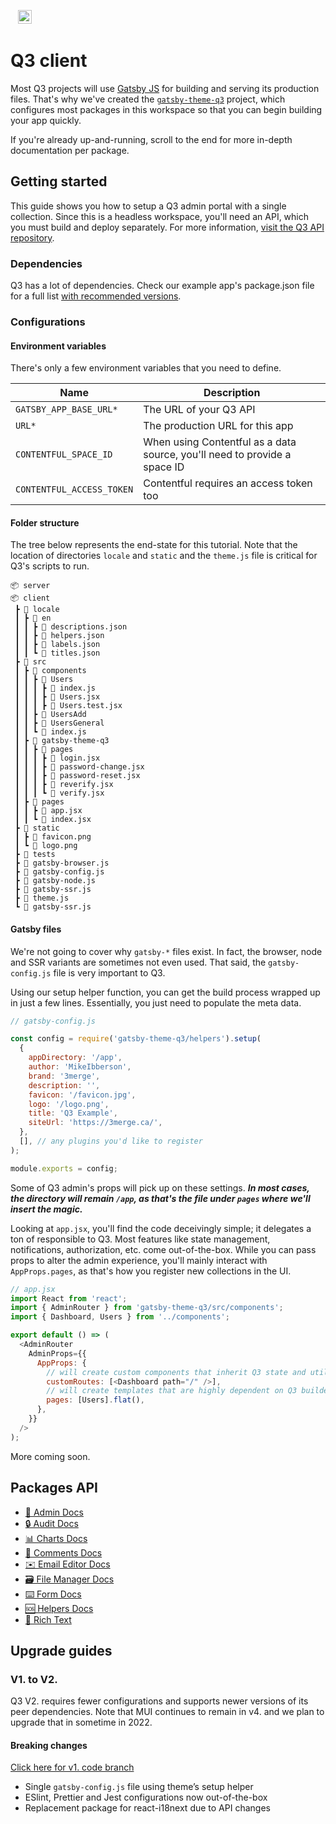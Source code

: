 <p>&nbsp;&nbsp;
  <img alt="3merge" src="https://github.com/3merge/q3-client/blob/master/logo.png" width="22" />
</p>

# Q3 client

Most Q3 projects will use
[Gatsby JS](https://www.gatsbyjs.com/) for building and
serving its production files. That's why we've created the
[`gatsby-theme-q3`](https://github.com/3merge/q3-client/tree/master/gatsby-theme-q3)
project, which configures most packages in this workspace so
that you can begin building your app quickly.

If you're already up-and-running, scroll to the end for more
in-depth documentation per package.

## Getting started

This guide shows you how to setup a Q3 admin portal with a
single collection. Since this is a headless workspace,
you'll need an API, which you must build and deploy
separately. For more information,
[visit the Q3 API repository](https://github.com/3merge/q3-api).

### Dependencies

Q3 has a lot of dependencies. Check our example app's
package.json file for a full list
[with recommended versions](https://github.com/3merge/q3-client/blob/master/example/package.json).

### Configurations

#### Environment variables

There's only a few environment variables that you need to
define.

| Name                      | Description                                                               |
| ------------------------- | ------------------------------------------------------------------------- |
| `GATSBY_APP_BASE_URL*`    | The URL of your Q3 API                                                    |
| `URL*`                    | The production URL for this app                                           |
| `CONTENTFUL_SPACE_ID`     | When using Contentful as a data source, you'll need to provide a space ID |
| `CONTENTFUL_ACCESS_TOKEN` | Contentful requires an access token too                                   |

#### Folder structure

The tree below represents the end-state for this tutorial.
Note that the location of directories `locale` and `static`
and the `theme.js` file is critical for Q3's scripts to run.

```
📦 server
📦 client
 ┣ 📂 locale
 ┃ ┣ 📂 en
 ┃ ┃ ┣ 📜 descriptions.json
 ┃ ┃ ┣ 📜 helpers.json
 ┃ ┃ ┣ 📜 labels.json
 ┃ ┃ ┗ 📜 titles.json
 ┣ 📂 src
 ┃ ┣ 📂 components
 ┃ ┃ ┣ 📂 Users
 ┃ ┃ ┃ ┣ 📜 index.js
 ┃ ┃ ┃ ┣ 📜 Users.jsx
 ┃ ┃ ┃ ┣ 📜 Users.test.jsx
 ┃ ┃ ┣ 📂 UsersAdd
 ┃ ┃ ┣ 📂 UsersGeneral
 ┃ ┃ ┗ 📜 index.js
 ┃ ┣ 📂 gatsby-theme-q3
 ┃ ┃ ┣ 📂 pages
 ┃ ┃ ┃ ┣ 📜 login.jsx
 ┃ ┃ ┃ ┣ 📜 password-change.jsx
 ┃ ┃ ┃ ┣ 📜 password-reset.jsx
 ┃ ┃ ┃ ┣ 📜 reverify.jsx
 ┃ ┃ ┃ ┗ 📜 verify.jsx
 ┃ ┣ 📂 pages
 ┃ ┃ ┣ 📜 app.jsx
 ┃ ┃ ┗ 📜 index.jsx
 ┣ 📂 static
 ┃ ┣ 📜 favicon.png
 ┃ ┗ 📜 logo.png
 ┣ 📂 tests
 ┣ 📜 gatsby-browser.js
 ┣ 📜 gatsby-config.js
 ┣ 📜 gatsby-node.js
 ┣ 📜 gatsby-ssr.js
 ┣ 📜 theme.js
 ┗ 📜 gatsby-ssr.js
```

#### Gatsby files

We're not going to cover why `gatsby-*` files exist. In
fact, the browser, node and SSR variants are sometimes not
even used. That said, the `gatsby-config.js` file is very
important to Q3.

Using our setup helper function, you can get the build
process wrapped up in just a few lines. Essentially, you
just need to populate the meta data.

```javascript
// gatsby-config.js

const config = require('gatsby-theme-q3/helpers').setup(
  {
    appDirectory: '/app',
    author: 'MikeIbberson',
    brand: '3merge',
    description: '',
    favicon: '/favicon.jpg',
    logo: '/logo.png',
    title: 'Q3 Example',
    siteUrl: 'https://3merge.ca/',
  },
  [], // any plugins you'd like to register
);

module.exports = config;
```

Some of Q3 admin's props will pick up on these settings.
**_In most cases, the directory will remain `/app`, as
that's the file under `pages` where we'll insert the
magic._**

Looking at `app.jsx`, you'll find the code deceivingly
simple; it delegates a ton of responsible to Q3. Most
features like state management, notifications,
authorization, etc. come out-of-the-box. While you can pass
props to alter the admin experience, you'll mainly interact
with `AppProps.pages`, as that's how you register new
collections in the UI.

```javascript
// app.jsx
import React from 'react';
import { AdminRouter } from 'gatsby-theme-q3/src/components';
import { Dashboard, Users } from '../components';

export default () => (
  <AdminRouter
    AdminProps={{
      AppProps: {
        // will create custom components that inherit Q3 state and utilities
        customRoutes: [<Dashboard path="/" />],
        // will create templates that are highly dependent on Q3 builder functions
        pages: [Users].flat(),
      },
    }}
  />
);
```

More coming soon.

## Packages API

<ul>
  <li>
    <a href="./packages/q3-admin">🧰 Admin Docs</a>
  </li>
  <li>
    <a href="./packages/q3-ui-audit">🔒 Audit Docs</a>
  </li>
  <li>
    <a href="./packages/q3-ui-charts">📊 Charts Docs</a>
  </li>
  <li>
    <a href="./packages/q3-ui-comments">🙊 Comments Docs</a>
  </li>
  <li>
    <a href="./packages/q3-ui-emaileditor">✉️ Email Editor Docs</a>
  </li>
  <li>
    <a href="./packages/q3-ui-filemanager">🗃️ File Manager Docs</a>
  </li>
  <li>
    <a href="./packages/q3-ui-filemanager">⌨️ Form Docs</a>
  </li>
  <li>
    <a href="./packages/q3-ui-helpers">🆘 Helpers Docs</a>
  </li>
  <li>
    <a href="./packages/q3-ui-rte"> 📝 Rich Text</a>
  </li>
</ul>

## Upgrade guides

### V1. to V2.

Q3 V2. requires fewer configurations and supports newer
versions of its peer dependencies. Note that MUI continues
to remain in v4. and we plan to upgrade that in sometime
in 2022.

#### Breaking changes

[Click here for v1. code branch](https://github.com/3merge/q3-client/tree/v1.x)

<ul>
  <li>Single <code>gatsby-config.js</code> file using theme’s setup helper</li>
  <li>ESlint, Prettier and Jest configurations now out-of-the-box </li>
  <li>Replacement package for react-i18next due to API changes</li>
</ul>
